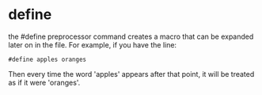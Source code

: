 # define

the #define preprocessor command creates a macro that can be expanded later
on in the file. For example, if you have the line:

    #define apples oranges

Then every time the word 'apples' appears after that point, it will be
treated as if it were 'oranges'.
